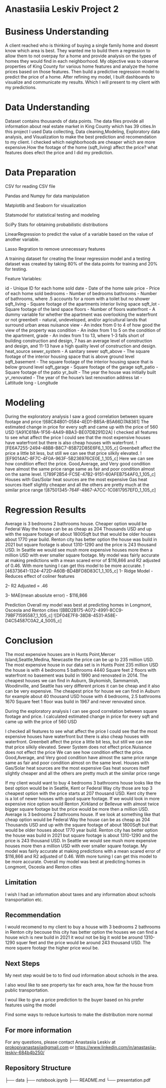 # Anastasiia Leskiv Project 2
# Business Understanding
A client reached who is thinking of buying a single family home and doesnt know which area is best. They wanted me to build them a regression to allow them to not overpay for a home and provide analysis on the types of homes they would find in each neighborhood. My objective was to observe properties of King County for various home features and analyze the home prices based on those features. Then build a predictive regression model to predict the price of a home. After refining my model, I built dashboards to visualize and communicate my results. Which I will present to my client with my predictions.

# Data Understanding
Dataset contains thousands of data points. The data files provide all information about real estate market in King County which has 39 cities.In this project I used Data collecting, Data cleaning,Modeling, Exploratory data analysis, and Visualization to make the best prediction and recomendation to my client. I checked which neighborhoods are cheaper which are more expensive.How the footage of the home (sqft_living) affect the price? what features does efect the price and I did my prediction.

# Data Preparation
CSV for reading CSV file

Pandas and Numpy for data manipulation

Matplotlib and Seaborn for visualization

Statsmodel for statistical testing and modeling

SciPy Stats for obtaining probabilistic distributions

LinearRegression to predict the value of a variable based on the value of another variable.

Lasso Regration to remove unnecessary features

A training dataset for creating the linear regression model and a testing dataset was created by taking 80% of the data points for training and 20% for testing.

Feature Variables:

id - Unique ID for each home sold
date - Date of the home sale
price - Price of each home sold
bedrooms - Number of bedrooms
bathrooms - Number of bathrooms, where .5 accounts for a room with a toilet but no shower
sqft_living - Square footage of the apartments interior living space
sqft_lot - Square footage of the land space
floors - Number of floors
waterfront - A dummy variable for whether the apartment was overlooking the waterfront or not
greenbelt - natural, undeveloped, and/or agricultural lands that surround urban areas
nuisance
view - An index from 0 to 4 of how good the view of the property was
condition - An index from 1 to 5 on the condition of the apartment,
grade - An index from 1 to 13, where 1-3 falls short of building construction and design, 7 has an average level of construction and design, and 11-13 have a high quality level of construction and design.
heat_source
sewer_system - A sanitary sewer
sqft_above - The square footage of the interior housing space that is above ground level
sqft_basement - The square footage of the interior housing space that is below ground level
sqft_garage - Square footage of the garage
sqft_patio - Square footage of the patio
yr_built - The year the house was initially built
yr_renovated - The year of the house’s last renovation
address
lat - Lattitude
long - Longitude

# Modeling
During the exploratory analysis I saw a good correlation between square footage and price
![68C84B01-0584-4ED1-B85A-B5A66D7A8361]
The estimated change in price for every sqft and came up with the price of 560 USD 
![A91C618A-1F56-4A49-8BA3-BE07DB291D2A]
I checked all features to see what affect the price I could see that the most expensive houses have waterfront but there is also cheap houses with waterfront.
![FE6A7255-2494-48B8-B8C7-85B72D85E6F6_1_105_c]
Greenbelt affect the price a little bit less, but still we can see that price silkily elevated.
![EF9014AC-8F7C-4F0A-963F-5B236976CE0E_1_105_c]
Here we can see how condition effect the price. Good,Average, and Very good condition have almost the same price range same as fair and poor condition almost on the same level.
![789F2B54-FC5E-47B2-9151-60AFEB754AF0_1_105_c]
Houses with Gas/Solar heat sources are the most expensive Gas heat sources itself slightly cheaper and all the others are pretty much at the similar price range
![87501345-764F-4867-A7CC-1C0817957EFD_1_105_c]
# Regression Results

Average is 3 bedrooms 2 bathrooms house. Cheaper option would be Federal Way the house can be as cheap as 204 Thousands USD and up with the square footage of about 1800Sqft but that would be older houses about 1770 year build. Renton city has better option the house was build in 2021 but square footage is about 1310-1290 and the price is 243 thousand USD.
In Seattle we would see mush more expensive houses more then a million USD with ever smaller square footage. 
My model was fairly accurate at making predictions with  a mean scared error of $116,866 and R2 adjusted of 0.46. With more tuning I can get this model to be more accurate.
![46373641-1324-472D-A60B-BD4BFD8D83C1_1_105_c]
1- Ridge Model - Reduces effect of coliner features

2- R2 Adjusted = .46

3- MAE(mean absolute error) - $116,866

Prediction 
Overall my model was best at predicting homes in Longmont, Osceola and Renton cities
![BBD2B175-A072-4991-8CC9-79BF71595587_1_105_c]
![DF04E7F8-38D8-4531-A58E-D4C54587C0A2_4_5005_c]

# Conclusion
The most expensive houses are in Hunts Point,Mercer Island,Seattle,Medina, Newcastle the price can be up to 235 million USD. The most expensive house in our data set is in Hunts Point 235 million USD the house is with 4 bedrooms 5 bathrooms 4440 Square feet 2 floors with waterfront no basement was build in 1990 and renovated in 2014.
The cheapest houses we can find  in Auburn, Skykomish, Sammamish, Woodinville, and Seattle has very different prices it  can be cheap and it also can be very expensive. The cheapest price for house we can find in Auburn for example  about 40 thousand USD house with 4 bedrooms, 2.5 bathrooms 1670 Square feet 1 floor was build in 1967 and never renovated since. 

  During the exploratory analysis I can see good correlation between square footage and price. I calculated estimated change in price for every sqft and came up with the price of 560 USD 

I checked all features to see what affect the price I could see that the most expensive houses have waterfront but there is also cheap houses with waterfront. Greenbelt affect the price a little bit less, but still we can see that price silkily elevated. Sewer System does not effect price.Nuisance does not effect the price
We can see how condition effect the price. Good,Average, and Very good condition have almost the same price range same as fair and poor condition almost on the same level. Houses with Gas/Solar heat sources are the most expensive Gas heat sources itself slightly cheaper and all the others are pretty much at the similar price range

If my client would want to buy 4 bedrooms 3 bathrooms house looks like the best option would be in Seattle, Kent or Federal Way city those are top 3 cheapest option with the price starts at 207 thousand USD. Kent city there is a lot of newer houses with good square footage.
If we would look in more expensive nice option would  Renton ,Kirkland or Bellevue with almost twice bigger square footage but the price would be more then a million USD.
Average is 3 bedrooms 2 bathrooms house. If we look at something like that cheap option would be Federal Way the house can be as cheap as 204 Thousands USD and up with the square footage of about 1800Sqft but that would be older houses about 1770 year build. Renton city has better option the house was build in 2021 but square footage is about 1310-1290 and the price is 243 thousand USD.
In Seattle we would see mush more expensive houses more then a million USD with ever smaller square footage. 
My model was fairly accurate at making predictions with  a mean scared error of $116,866 and R2 adjusted of 0.46. With more tuning I can get this model to be more accurate.
Overall my model was best at predicting homes in Longmont, Osceola and Renton cities
## Limitation
I wish I had an information about taxes and any information about schools transportation etc.
## Recommendation
I would recomend to my client to buy a house with 3 bedrooms 2 bathrooms in Renton city becouse this city has better option the houses we can find a house wich is new build in 2021 it woul not be big it wold be around 1310-1290 squer feet and the price would be around 243 thousand USD. The more squere footagr the higher price woul be.
## Next Steps
My next step would be to to find oud information about schools in the area.

I also woul like to see property tax for each area, how far the house from public transportation.

I woul like to give a price prediction to the buyer based on his prefer features using the model

Find some ways to reduce kurtosis to make the distribution more normal

## For more information
For any questions, please contact Anastasiia Leskiv at prokopivanastasiia@gmail.com or https://www.linkedin.com/in/anastasiia-leskiv-684b4b250/

## Repository Structure
├── data
├── notebook.ipynb
├── README.md
└── presentation.pdf